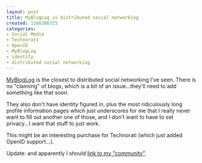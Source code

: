 ```yaml
--- 
layout: post
title: MyBlogLog is distributed social networking
created: 1166386725
categories: 
- Social Media
- Technorati
- OpenID
- MyBlogLog
- identity
- distributed social networking
---
```

<p><a href="http://www.mybloglog.com">MyBlogLog</a> is the closest to distributed social networking I&#39;ve seen. There is no &quot;claiming&quot; of blogs, which is a bit of an issue...they&#39;ll need to add something like that soon.</p><p>They also don&#39;t have identity figured in, plus the most ridiculously long profile information pages which just underscores for me that I really never want to fill out another one of those, and I don&#39;t want to have to set privacy...I want that stuff to just work.</p><p>This might be an interesting purchase for Technorati (which just added OpenID support...).&nbsp;</p><p>Update: and apparently I should <a href="http://www.mybloglog.com/buzz/community/2006121113445135/">link to my &quot;community&quot;</a>.&nbsp;</p>
